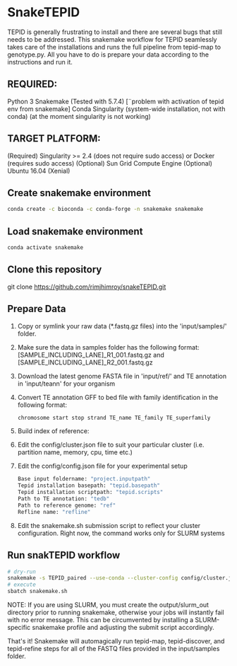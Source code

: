 # SnakeTEPID

TEPID is generally frustrating to install and there are several bugs that still needs to be addressed. This snakemake workflow for TEPID seamlessly takes care of the installations and runs the full pipeline from tepid-map to genotype.py. All you have to do is prepare your data according to the instructions and run it.

## REQUIRED:

Python 3
Snakemake (Tested with 5.7.4) [¨problem with activation of tepid env from snakemake]
Conda
Singularity (system-wide installation, not with conda) (at the moment singularity is not working)

## TARGET PLATFORM:

(Required) Singularity >= 2.4 (does not require sudo access) or Docker (requires sudo access)
(Optional) Sun Grid Compute Engine
(Optional) Ubuntu 16.04 (Xenial)

## Create snakemake environment

```bash
conda create -c bioconda -c conda-forge -n snakemake snakemake
```

## Load snakemake environment

```bash
conda activate snakemake
```

## Clone this repository

git clone https://github.com/rimjhimroy/snakeTEPID.git

## Prepare Data

1. Copy or symlink your raw data (*.fastq.gz files) into the 'input/samples/' folder.

2. Make sure the data in samples folder has the following format: [SAMPLE_INCLUDING_LANE]_R1_001.fastq.gz and [SAMPLE_INCLUDING_LANE]_R2_001.fastq.gz

3. Download the latest genome FASTA file in 'input/ref/' and TE annotation in 'input/teann' for your organism

4. Convert TE annotation GFF to bed file with family identification in the following format:

    ```bash
    chromosome start stop strand TE_name TE_family TE_superfamily
    ```

5. Build index of reference:

6. Edit the config/cluster.json file to suit your particular cluster (i.e. partition name, memory, cpu, time etc.)

7. Edit the config/config.json file for your experimental setup

    ```bash
    Base input foldername: "project.inputpath"
    Tepid installation basepath: "tepid.basepath"
    Tepid installation scriptpath: "tepid.scripts"
    Path to TE annotation: "tedb"
    Path to reference genome: "ref"
    Refline name: "refline"
    ```

8. Edit the snakemake.sh submission script to reflect your cluster configuration. Right now, the command works only for SLURM systems

## Run snakTEPID workflow

```bash
# dry-run
snakemake -s TEPID_paired --use-conda --cluster-config config/cluster.json -np
# execute
sbatch snakemake.sh
```

NOTE: If you are using SLURM, you must create the output/slurm_out directory prior to running snakemake, otherwise your jobs will instantly fail with no error message. This can be circumvented by installing a SLURM-specific snakemake profile and adjusting the submit script accordingly.

That's it! Snakemake will automagically run tepid-map, tepid-discover, and tepid-refine steps for all of the FASTQ files provided in the input/samples folder.
